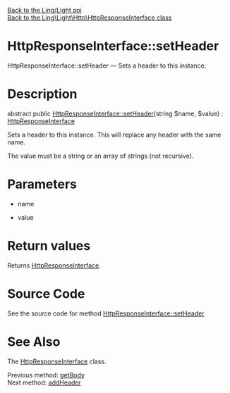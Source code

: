 [Back to the Ling/Light api](https://github.com/lingtalfi/Light/blob/master/doc/api/Ling/Light.md)<br>
[Back to the Ling\Light\Http\HttpResponseInterface class](https://github.com/lingtalfi/Light/blob/master/doc/api/Ling/Light/Http/HttpResponseInterface.md)


HttpResponseInterface::setHeader
================



HttpResponseInterface::setHeader — Sets a header to this instance.




Description
================


abstract public [HttpResponseInterface::setHeader](https://github.com/lingtalfi/Light/blob/master/doc/api/Ling/Light/Http/HttpResponseInterface/setHeader.md)(string $name, $value) : [HttpResponseInterface](https://github.com/lingtalfi/Light/blob/master/doc/api/Ling/Light/Http/HttpResponseInterface.md)




Sets a header to this instance.
This will replace any header with the same name.

The value must be a string or an array of strings (not recursive).




Parameters
================


- name

    

- value

    


Return values
================

Returns [HttpResponseInterface](https://github.com/lingtalfi/Light/blob/master/doc/api/Ling/Light/Http/HttpResponseInterface.md).








Source Code
===========
See the source code for method [HttpResponseInterface::setHeader](https://github.com/lingtalfi/Light/blob/master/Http/HttpResponseInterface.php#L42-L42)


See Also
================

The [HttpResponseInterface](https://github.com/lingtalfi/Light/blob/master/doc/api/Ling/Light/Http/HttpResponseInterface.md) class.

Previous method: [getBody](https://github.com/lingtalfi/Light/blob/master/doc/api/Ling/Light/Http/HttpResponseInterface/getBody.md)<br>Next method: [addHeader](https://github.com/lingtalfi/Light/blob/master/doc/api/Ling/Light/Http/HttpResponseInterface/addHeader.md)<br>

